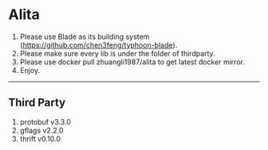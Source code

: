 # Alita

1. Please use Blade as its building system (https://github.com/chen3feng/typhoon-blade).
2. Please make sure every lib is under the folder of thirdparty.
3. Please use docker pull zhuangli1987/alita to get latest docker mirror.
4. Enjoy.

-----------
Third Party
-----------

1. protobuf v3.3.0
2. gflags v2.2.0
3. thrift v0.10.0

